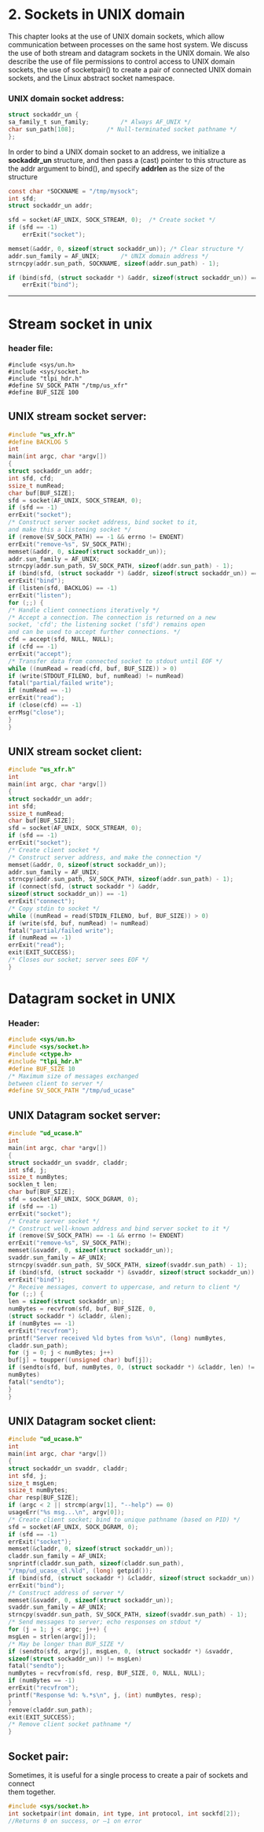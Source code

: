 # 2\. Sockets in UNIX domain

This chapter looks at the use of UNIX domain sockets, which allow communication between processes on the same host system. We discuss the use of both stream and datagram sockets in the UNIX domain. We also describe the use of file permissions to control access to UNIX domain sockets, the use of socketpair() to create a pair of connected UNIX domain sockets, and the Linux abstract socket namespace.

### UNIX domain socket address:

```c
struct sockaddr_un {
sa_family_t sun_family;			/* Always AF_UNIX */
char sun_path[108];			/* Null-terminated socket pathname */
};
```

In order to bind a UNIX domain socket to an address, we initialize a **sockaddr_un** structure, and then pass a (cast) pointer to this structure as the addr argument to bind(), and specify **addrlen** as the size of the structure

```c
const char *SOCKNAME = "/tmp/mysock";
int sfd;
struct sockaddr_un addr;

sfd = socket(AF_UNIX, SOCK_STREAM, 0);  /* Create socket */
if (sfd == -1)
    errExit("socket");

memset(&addr, 0, sizeof(struct sockaddr_un)); /* Clear structure */
addr.sun_family = AF_UNIX; 		/* UNIX domain address */
strncpy(addr.sun_path, SOCKNAME, sizeof(addr.sun_path) - 1);

if (bind(sfd, (struct sockaddr *) &addr, sizeof(struct sockaddr_un)) == -1)
    errExit("bind");
```

* * *

# Stream socket in unix

### header file:

```
#include <sys/un.h>
#include <sys/socket.h>
#include "tlpi_hdr.h"
#define SV_SOCK_PATH "/tmp/us_xfr"
#define BUF_SIZE 100
```

## UNIX stream socket server:

```c
#include "us_xfr.h"
#define BACKLOG 5
int
main(int argc, char *argv[])
{
struct sockaddr_un addr;
int sfd, cfd;
ssize_t numRead;
char buf[BUF_SIZE];
sfd = socket(AF_UNIX, SOCK_STREAM, 0);
if (sfd == -1)
errExit("socket");
/* Construct server socket address, bind socket to it,
and make this a listening socket */
if (remove(SV_SOCK_PATH) == -1 && errno != ENOENT)
errExit("remove-%s", SV_SOCK_PATH);
memset(&addr, 0, sizeof(struct sockaddr_un));
addr.sun_family = AF_UNIX;
strncpy(addr.sun_path, SV_SOCK_PATH, sizeof(addr.sun_path) - 1);
if (bind(sfd, (struct sockaddr *) &addr, sizeof(struct sockaddr_un)) == -1)
errExit("bind");
if (listen(sfd, BACKLOG) == -1)
errExit("listen");
for (;;) {
/* Handle client connections iteratively */
/* Accept a connection. The connection is returned on a new
socket, 'cfd'; the listening socket ('sfd') remains open
and can be used to accept further connections. */
cfd = accept(sfd, NULL, NULL);
if (cfd == -1)
errExit("accept");
/* Transfer data from connected socket to stdout until EOF */
while ((numRead = read(cfd, buf, BUF_SIZE)) > 0)
if (write(STDOUT_FILENO, buf, numRead) != numRead)
fatal("partial/failed write");
if (numRead == -1)
errExit("read");
if (close(cfd) == -1)
errMsg("close");
}
}
```

## UNIX stream socket client:

```c
#include "us_xfr.h"
int
main(int argc, char *argv[])
{
struct sockaddr_un addr;
int sfd;
ssize_t numRead;
char buf[BUF_SIZE];
sfd = socket(AF_UNIX, SOCK_STREAM, 0);
if (sfd == -1)
errExit("socket");
/* Create client socket */
/* Construct server address, and make the connection */
memset(&addr, 0, sizeof(struct sockaddr_un));
addr.sun_family = AF_UNIX;
strncpy(addr.sun_path, SV_SOCK_PATH, sizeof(addr.sun_path) - 1);
if (connect(sfd, (struct sockaddr *) &addr,
sizeof(struct sockaddr_un)) == -1)
errExit("connect");
/* Copy stdin to socket */
while ((numRead = read(STDIN_FILENO, buf, BUF_SIZE)) > 0)
if (write(sfd, buf, numRead) != numRead)
fatal("partial/failed write");
if (numRead == -1)
errExit("read");
exit(EXIT_SUCCESS);
/* Closes our socket; server sees EOF */
}
```

# Datagram socket in UNIX

### Header:

```c
#include <sys/un.h>
#include <sys/socket.h>
#include <ctype.h>
#include "tlpi_hdr.h"
#define BUF_SIZE 10
/* Maximum size of messages exchanged
between client to server */
#define SV_SOCK_PATH "/tmp/ud_ucase"
```

## UNIX Datagram socket server:

```c
#include "ud_ucase.h"
int
main(int argc, char *argv[])
{
struct sockaddr_un svaddr, claddr;
int sfd, j;
ssize_t numBytes;
socklen_t len;
char buf[BUF_SIZE];
sfd = socket(AF_UNIX, SOCK_DGRAM, 0);
if (sfd == -1)
errExit("socket");
/* Create server socket */
/* Construct well-known address and bind server socket to it */
if (remove(SV_SOCK_PATH) == -1 && errno != ENOENT)
errExit("remove-%s", SV_SOCK_PATH);
memset(&svaddr, 0, sizeof(struct sockaddr_un));
svaddr.sun_family = AF_UNIX;
strncpy(svaddr.sun_path, SV_SOCK_PATH, sizeof(svaddr.sun_path) - 1);
if (bind(sfd, (struct sockaddr *) &svaddr, sizeof(struct sockaddr_un)) == -1)
errExit("bind");
/* Receive messages, convert to uppercase, and return to client */
for (;;) {
len = sizeof(struct sockaddr_un);
numBytes = recvfrom(sfd, buf, BUF_SIZE, 0,
(struct sockaddr *) &claddr, &len);
if (numBytes == -1)
errExit("recvfrom");
printf("Server received %ld bytes from %s\n", (long) numBytes,
claddr.sun_path);
for (j = 0; j < numBytes; j++)
buf[j] = toupper((unsigned char) buf[j]);
if (sendto(sfd, buf, numBytes, 0, (struct sockaddr *) &claddr, len) !=
numBytes)
fatal("sendto");
}
}
```

## UNIX Datagram socket client:

```c
#include "ud_ucase.h"
int
main(int argc, char *argv[])
{
struct sockaddr_un svaddr, claddr;
int sfd, j;
size_t msgLen;
ssize_t numBytes;
char resp[BUF_SIZE];
if (argc < 2 || strcmp(argv[1], "--help") == 0)
usageErr("%s msg...\n", argv[0]);
/* Create client socket; bind to unique pathname (based on PID) */
sfd = socket(AF_UNIX, SOCK_DGRAM, 0);
if (sfd == -1)
errExit("socket");
memset(&claddr, 0, sizeof(struct sockaddr_un));
claddr.sun_family = AF_UNIX;
snprintf(claddr.sun_path, sizeof(claddr.sun_path),
"/tmp/ud_ucase_cl.%ld", (long) getpid());
if (bind(sfd, (struct sockaddr *) &claddr, sizeof(struct sockaddr_un)) == -1)
errExit("bind");
/* Construct address of server */
memset(&svaddr, 0, sizeof(struct sockaddr_un));
svaddr.sun_family = AF_UNIX;
strncpy(svaddr.sun_path, SV_SOCK_PATH, sizeof(svaddr.sun_path) - 1);
/* Send messages to server; echo responses on stdout */
for (j = 1; j < argc; j++) {
msgLen = strlen(argv[j]);
/* May be longer than BUF_SIZE */
if (sendto(sfd, argv[j], msgLen, 0, (struct sockaddr *) &svaddr,
sizeof(struct sockaddr_un)) != msgLen)
fatal("sendto");
numBytes = recvfrom(sfd, resp, BUF_SIZE, 0, NULL, NULL);
if (numBytes == -1)
errExit("recvfrom");
printf("Response %d: %.*s\n", j, (int) numBytes, resp);
}
remove(claddr.sun_path);
exit(EXIT_SUCCESS);
/* Remove client socket pathname */
}
```

## Socket pair:

Sometimes, it is useful for a single process to create a pair of sockets and connect  
them together.

```c
#include <sys/socket.h>
int socketpair(int domain, int type, int protocol, int sockfd[2]);
//Returns 0 on success, or –1 on error
```